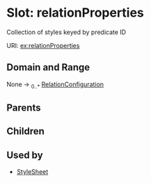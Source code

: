 
# Slot: relationProperties


Collection of styles keyed by predicate ID

URI: [ex:relationProperties](https://w3id.org/kgviz/relationProperties)


## Domain and Range

None &#8594;  <sub>0..\*</sub> [RelationConfiguration](RelationConfiguration.md)

## Parents


## Children


## Used by

 * [StyleSheet](StyleSheet.md)
